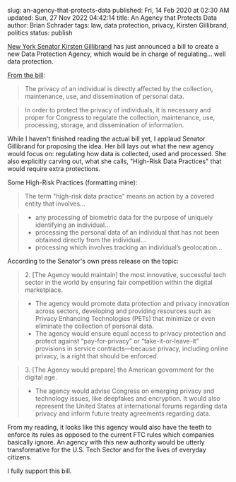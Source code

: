 slug: an-agency-that-protects-data
published: Fri, 14 Feb 2020 at 02:30 AM
updated: Sun, 27 Nov 2022 04:42:14 
title: An Agency that Protects Data
author: Brian Schrader
tags: law, data protection, privacy, Kirsten Gillibrand, politics
status: publish

[New York Senator Kirsten Gillibrand][senator] has just announced a bill to create a new Data Protection Agency, which would be in charge of regulating... well data protection.

[From the bill][bill]:

> The privacy of an individual is directly affected by the collection, maintenance, use, and dissemination of personal data.

> In order to protect the privacy of individuals, it is necessary and proper for Congress to regulate the collection, maintenance, use, processing, storage, and dissemination of information.

While I haven't finished reading the actual bill yet, I applaud Senator Gillibrand for proposing the idea. Her bill lays out what the new agency would focus on: regulating how data is collected, used and processed. She also explicitly carving out, what she calls, "High-Risk Data Practices" that would require extra protections.

Some High-Risk Practices (formatting mine):


> The term "high-risk data practice" means an action by a covered entity that involves...

> - any processing of biometric data for the purpose of uniquely identifying an individual...
> - processing the personal data of an individual that has not been obtained directly from the individual...
> - processing which involves tracking an individual’s geolocation...

According to the Senator's own press release on the topic:

> 2\. [The Agency would maintain] the most innovative, successful tech sector in the world by ensuring fair competition within the digital marketplace.

> - The agency would promote data protection and privacy innovation across sectors, developing and providing resources such as Privacy Enhancing Technologies (PETs) that minimize or even eliminate the collection of personal data.
> - The agency would ensure equal access to privacy protection and protect against “pay-for-privacy” or “take-it-or-leave-it” provisions in service contracts—because privacy, including online privacy, is a right that should be enforced.

> 3\. [The Agency would prepare] the American government for the digital age.

> - The agency would advise Congress on emerging privacy and technology issues, like deepfakes and encryption. It would also represent the United States at international forums regarding data privacy and inform future treaty agreements regarding data.

From my reading, it looks like this agency would also have the teeth to enforce its rules as opposed to the current FTC rules which companies basically ignore. An agency with this new authority would be utterly transformative for the U.S. Tech Sector and for the lives of everyday citizens.

I fully support this bill.

[news]: https://epic.org/2020/02/breaking---sen-gillibrand-intr.html
[bill]: https://www.gillibrand.senate.gov/imo/media/doc/2.11.2020_Data%20Protection%20Act.pdf
[senator]: https://www.gillibrand.senate.gov/news/press/release/confronting-a-data-privacy-crisis-gillibrand-announces-landmark-legislation-to-create-a-data-protection-agency
